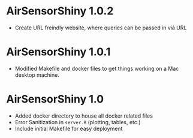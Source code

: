 # AirSensorShiny 1.0.2 

* Create URL freindly website, where queries can be passed in via URL

# AirSensorShiny 1.0.1
 
* Modified Makefile and docker files to get things working on
  a Mac desktop machine.

# AirSensorShiny 1.0
 
* Added docker directory to house all docker related files
* Error Sanitization in `server.R` (plotting, tables, etc.)
* Include initial Makefile for easy deployment 
